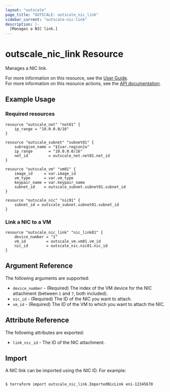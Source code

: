 ```yaml
---
layout: "outscale"
page_title: "OUTSCALE: outscale_nic_link"
sidebar_current: "outscale-nic-link"
description: |-
  [Manages a NIC link.]
---
```


# outscale_nic_link Resource

Manages a NIC link.

For more information on this resource, see the [User Guide](https://docs.outscale.com/en/userguide/About-FNIs.html).  
For more information on this resource actions, see the [API documentation](https://docs.outscale.com/api#3ds-outscale-api-nic).

## Example Usage

### Required resources

```hcl
resource "outscale_net" "net01" {
	ip_range = "10.0.0.0/16"
}

resource "outscale_subnet" "subnet01" {
	subregion_name = "${var.region}a"
	ip_range       = "10.0.0.0/16"
	net_id         = outscale_net.net01.net_id
}

resource "outscale_vm" "vm01" {
	image_id     = var.image_id
	vm_type      = var.vm_type
	keypair_name = var.keypair_name
	subnet_id    = outscale_subnet.subnet01.subnet_id
}

resource "outscale_nic" "nic01" {
	subnet_id = outscale_subnet.subnet01.subnet_id
}
```

### Link a NIC to a VM

```hcl
resource "outscale_nic_link" "nic_link01" {
	device_number = "1"
	vm_id         = outscale_vm.vm01.vm_id
	nic_id        = outscale_nic.nic01.nic_id
}
```

## Argument Reference

The following arguments are supported:

* `device_number` - (Required) The index of the VM device for the NIC attachment (between `1` and `7`, both included).
* `nic_id` - (Required) The ID of the NIC you want to attach.
* `vm_id` - (Required) The ID of the VM to which you want to attach the NIC.

## Attribute Reference

The following attributes are exported:

* `link_nic_id` - The ID of the NIC attachment.

## Import

A NIC link can be imported using the NIC ID. For example:

```console

$ terraform import outscale_nic_link.ImportedNicLink eni-12345678

```